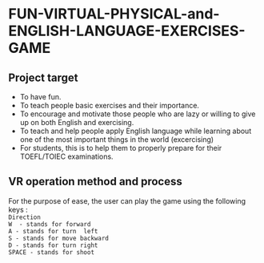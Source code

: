 # FUN-VIRTUAL-PHYSICAL-and-ENGLISH-LANGUAGE-EXERCISES-GAME
## Project target
* To have fun. 
* To teach people basic exercises and their importance. 
* To encourage and motivate those people who are lazy or willing to give up on both English and exercising.
* To teach and help people apply English language while learning about one of the most important things in the world (excercising) 
* For students, this is to help them to properly prepare for their TOEFL/TOIEC examinations.

## VR operation method and process
For the purpose of ease, the user can play the game using the following keys :   
`Direction`     
  `W  - stands for forward`   
  `A - stands for turn  left`    
  `S - stands for move backward`     
  `D - stands for turn right`    
  `SPACE - stands for shoot`


